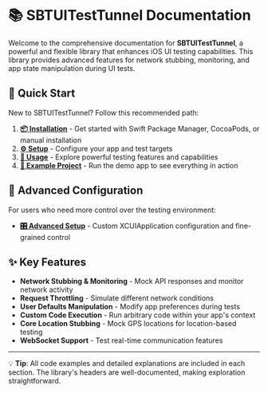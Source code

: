 # 📚 SBTUITestTunnel Documentation

Welcome to the comprehensive documentation for **SBTUITestTunnel**, a powerful and flexible library that enhances iOS UI testing capabilities. This library provides advanced features for network stubbing, monitoring, and app state manipulation during UI tests.

## 🚀 Quick Start

New to SBTUITestTunnel? Follow this recommended path:

1. **[📦 Installation](./Installation.md)** - Get started with Swift Package Manager, CocoaPods, or manual installation
2. **[⚙️ Setup](./Setup.md)** - Configure your app and test targets
3. **[🔧 Usage](./Usage.md)** - Explore powerful testing features and capabilities
4. **[📱 Example Project](./Example.md)** - Run the demo app to see everything in action

## 🔧 Advanced Configuration

For users who need more control over the testing environment:

- **[🎛️ Advanced Setup](./Advanced_Setup.md)** - Custom XCUIApplication configuration and fine-grained control

## ✨ Key Features

- **Network Stubbing & Monitoring** - Mock API responses and monitor network activity
- **Request Throttling** - Simulate different network conditions
- **User Defaults Manipulation** - Modify app preferences during tests
- **Custom Code Execution** - Run arbitrary code within your app's context
- **Core Location Stubbing** - Mock GPS locations for location-based testing
- **WebSocket Support** - Test real-time communication features

---

💡 **Tip**: All code examples and detailed explanations are included in each section. The library's headers are well-documented, making exploration straightforward.